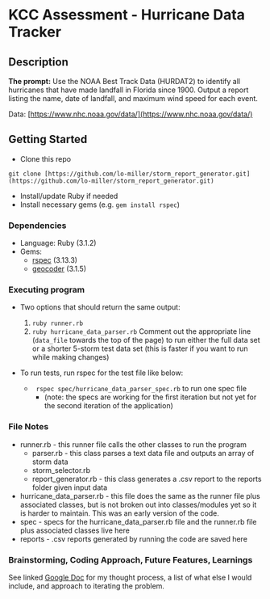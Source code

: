 # KCC Assessment - Hurricane Data Tracker


## Description
**The prompt:** Use the NOAA Best Track Data (HURDAT2) to identify all hurricanes that have made landfall in Florida since 1900.  Output a report listing the name, date of landfall, and maximum wind speed for each event.  

Data: [https://www.nhc.noaa.gov/data/](https://www.nhc.noaa.gov/data/)

## Getting Started

- Clone this repo 
```
git clone [https://github.com/lo-miller/storm_report_generator.git](https://github.com/lo-miller/storm_report_generator.git)
```
- Install/update Ruby if needed 
- Install necessary gems (e.g. `gem install rspec`)

### Dependencies

* Language: Ruby (3.1.2) 
* Gems: 
  * [rspec](https://rubygems.org/gems/rspec) (3.13.3)
  * [geocoder](https://github.com/alexreisner/geocoder) (3.1.5)

### Executing program

* Two options that should return the same output:
  1. `ruby runner.rb` 
  2. `ruby hurricane_data_parser.rb` 
  Comment out the appropriate line (`data_file` towards the top of the page) to run either the full data set or a shorter 5-storm test data set (this is faster if you want to run while making changes)
    
* To run tests, run rspec for the test file like below:
  * ` rspec spec/hurricane_data_parser_spec.rb` to run one spec file
    * (note: the specs are working for the first iteration but not yet for the second iteration of the application)



### File Notes
* runner.rb - this runner file calls the other classes to run the program
  * parser.rb - this class parses a text data file and outputs an array of storm data
  * storm_selector.rb
  * report_generator.rb - this class generates a .csv report to the reports folder given input data
* hurricane_data_parser.rb - this file does the same as the runner file plus associated classes, but is not broken out into classes/modules yet so it is harder to maintain. This was an early version of the code.
* spec - specs for the hurricane_data_parser.rb file and the runner.rb file plus associated classes live here
* reports - .csv reports generated by running the code are saved here

### Brainstorming, Coding Approach, Future Features, Learnings

See linked [Google Doc](https://docs.google.com/document/d/1eDzHgeGEOT4QLX7qzFmrtHpjiI5IqYe_6UhxfWsewCY/edit?tab=t.0) for my thought process, a list of what else I would include, and approach to iterating the problem.